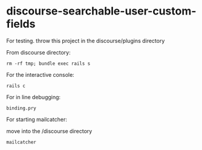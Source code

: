 # discourse-searchable-user-custom-fields

For testing. throw this project in the discourse/plugins directory

From discourse directory:

`rm -rf tmp; bundle exec rails s`

For the interactive console:

`rails c`

For in line debugging:

`binding.pry`

For starting mailcatcher:

move into the /discourse directory

`mailcatcher`

